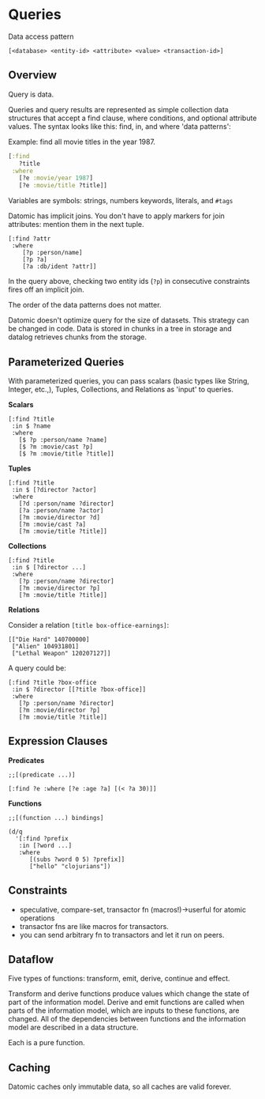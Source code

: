 Queries
=======

Data access pattern

	[<database> <entity-id> <attribute> <value> <transaction-id>]

## Overview

Query is data. 

Queries and query results are represented as simple collection data structures
that accept a find clause, where conditions, and optional attribute values. The
syntax looks like this: find, in, and where 'data patterns':

Example: find all movie titles in the year 1987.

```clojure
[:find
   ?title
 :where 
   [?e :movie/year 1987]
   [?e :movie/title ?title]]
```   

Variables are symbols: strings, numbers keywords, literals, and `#tags`

Datomic has implicit joins. You don't have to apply markers for join attributes:
mention them in the next tuple.

    [:find ?attr
     :where
        [?p :person/name]
        [?p ?a]
        [?a :db/ident ?attr]]

In the query above, checking two entity ids (`?p`) in consecutive constraints
fires off an implicit join.

The order of the data patterns does not matter.

Datomic doesn't optimize query for the size of datasets. This strategy can be
changed in code. Data is stored in chunks in a tree in storage and datalog
retrieves chunks from the storage.

## Parameterized Queries

With parameterized queries, you can pass scalars (basic types like String,
Integer, etc.,), Tuples, Collections, and Relations as 'input' to queries.

**Scalars**

    [:find ?title
     :in $ ?name
     :where
       [$ ?p :person/name ?name]
       [$ ?m :movie/cast ?p]
       [$ ?m :movie/title ?title]]

**Tuples**

    [:find ?title
     :in $ [?director ?actor]
     :where
       [?d :person/name ?director]
       [?a :person/name ?actor]
       [?m :movie/director ?d]
       [?m :movie/cast ?a]
       [?m :movie/title ?title]]

**Collections**

    [:find ?title
     :in $ [?director ...]
     :where
       [?p :person/name ?director]
       [?m :movie/director ?p]
       [?m :movie/title ?title]]

**Relations**

Consider a relation `[title box-office-earnings]`:

    [["Die Hard" 140700000]
     ["Alien" 104931801]
     ["Lethal Weapon" 120207127]]

A query could be:

    [:find ?title ?box-office
     :in $ ?director [[?title ?box-office]]
     :where
       [?p :person/name ?director]
       [?m :movie/director ?p]
       [?m :movie/title ?title]]

## Expression Clauses

**Predicates**

    ;;[(predicate ...)]
    
    [:find ?e :where [?e :age ?a] [(< ?a 30)]]

**Functions**

    ;;[(function ...) bindings]

    (d/q 
      '[:find ?prefix
       :in [?word ...]
       :where 
          [(subs ?word 0 5) ?prefix]]
          ["hello" "clojurians"])

## Constraints

- speculative, compare-set, transactor fn (macros!)->userful for atomic operations
- transactor fns are like macros for transactors.
- you can send arbitrary fn to transactors and let it run on peers.

## Dataflow

Five types of functions: transform, emit, derive, continue and effect. 

Transform and derive functions produce values which change the state of part of
the information model. Derive and emit functions are called when parts of the
information model, which are inputs to these functions, are changed. All of the
dependencies between functions and the information model are described in a data
structure.

Each is a pure function.

## Caching

Datomic caches only immutable data, so all caches are valid forever.

